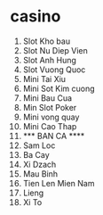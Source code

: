 

# casino
1. Slot Kho bau
2. Slot Nu Diep Vien
3. Slot Anh Hung
4. Slot Vuong Quoc
5. Mini Tai Xiu
6. Mini Sot Kim cuong
7. Mini Bau Cua
8. Min Slot Poker
9. Mini vong quay
10. Mini Cao Thap
11. *** BAN CA ****
12. Sam Loc
13. Ba Cay
14. Xi Dzach
15. Mau Binh
16. Tien Len Mien Nam
17. Lieng
18. Xi To
